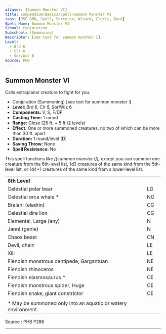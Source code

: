 ```yaml
---
aliases: [Summon Monster VI]
title: Compendium/Basics/Spell/Summon Monster VI
tags: [35E_SRD, Spell, Sorcerer, Wizard, Cleric, Bard]
Spell Name: Summon Monster VI
School: Conjuration
Subschool: (Summoning)
Descriptor: [see text for summon monster I]
Level:
  - Brd 6
  - Clr 6
  - Sor/Wiz 6
Source: PHB
---
```



## Summon Monster VI

Calls extraplanar creature to fight for you.

*   Conjuration (Summoning) [see text for summon monster I]
*   **Level:** Brd 6, Clr 6, Sor/Wiz 6
*   **Components:** V, S, F/DF
*   **Casting Time:** 1 round
*   **Range:** Close (25 ft. + 5 ft./2 levels)
*   **Effect:** One or more summoned creatures, no two of which can be more than 30 ft. apart
*   **Duration:** 1 round/level (D)
*   **Saving Throw:** None
*   **Spell Resistance:** No

This spell functions like <i>[[summon monster I]],</i> except you can summon one creature from the 6th-level list, 1d3 creatures of the same kind from the 5th-level list, or 1d4+1 creatures of the same kind from a lower-level list.

<table> <tr decoration="underline"> <td> <b colspan="2">6th Level</b> </td> <td>   </td> </tr> <tr> <td colspan="2"> Celestial polar bear </td> <td> LG </td> </tr> <tr> <td colspan="2"> Celestial orca whale * </td> <td> NG </td> </tr> <tr> <td colspan="2"> Bralani (eladrin) </td> <td> CG </td> </tr> <tr> <td colspan="2"> Celestial dire lion </td> <td> CG </td> </tr> <tr> <td colspan="2"> Elemental, Large (any) </td> <td> N </td> </tr> <tr> <td colspan="2"> Janni (genie) </td> <td> N </td> </tr> <tr> <td colspan="2"> Chaos beast </td> <td> CN </td> </tr> <tr> <td colspan="2"> Devil, chain </td> <td> LE </td> </tr> <tr> <td colspan="2"> Xill </td> <td> LE </td> </tr> <tr> <td colspan="2"> Fiendish monstrous centipede, Gargantuan </td> <td> NE </td> </tr> <tr> <td colspan="2"> Fiendish rhinoceros </td> <td> NE </td> </tr> <tr> <td colspan="2"> Fiendish elasmosaurus * </td> <td> CE </td> </tr> <tr> <td colspan="2"> Fiendish monstrous spider, Huge </td> <td> CE </td> </tr> <tr> <td colspan="2"> Fiendish snake, giant constrictor </td> <td> CE </td> </tr><tr><td></td></tr> <tr> <td colspan="3" height="6"> * May be summoned only into an aquatic or watery environment. </td> </tr> </table>

Source : PHB P286

---
